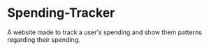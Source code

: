 # Spending-Tracker
A website made to track a user's spending and show them patterns regarding their spending.
